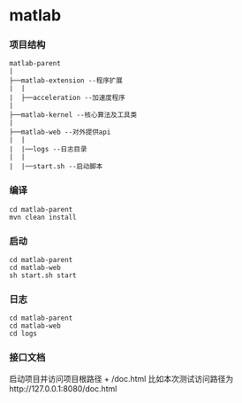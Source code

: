 # matlab

### 项目结构
```
matlab-parent
|
├──matlab-extension --程序扩展
|  |
|  ├──acceleration --加速度程序
|
├──matlab-kernel --核心算法及工具类
|
├──matlab-web --对外提供api
|  |
|  |──logs --日志目录
|  |
|  |──start.sh --启动脚本

```

### 编译
```shell
cd matlab-parent
mvn clean install
```

### 启动
```shell
cd matlab-parent
cd matlab-web
sh start.sh start
```

### 日志
```shell
cd matlab-parent
cd matlab-web
cd logs
```

### 接口文档
启动项目并访问项目根路径 + /doc.html
比如本次测试访问路径为http://127.0.0.1:8080/doc.html
